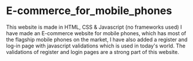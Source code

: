 # E-commerce_for_mobile_phones
This website is made in HTML, CSS & Javascript (no frameworks used)
I have made an E-commerce website for mobile phones, which has most of the flagship mobile phones on the market, I have also added a register and log-in page with javascript validations which is used in today's world.
The validations of register and login pages are a strong part of this website.
